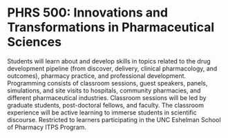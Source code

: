 # PHRS 500: Innovations and Transformations in Pharmaceutical Sciences

Students will learn about and develop skills in topics related to the drug development pipeline (from discover, delivery, clinical pharmacology, and outcomes), pharmacy practice, and professional development. Programming consists of classroom sessions, guest speakers, panels, simulations, and site visits to hospitals, community pharmacies, and different pharmaceutical industries. Classroom sessions will be led by graduate students, post-doctoral fellows, and faculty. The classroom experience will be active learning to immerse students in scientific discourse. Restricted to learners participating in the UNC Eshelman School of Pharmacy ITPS Program.